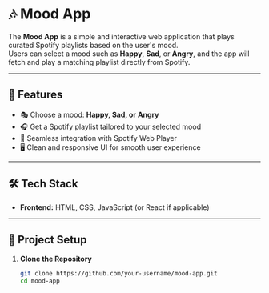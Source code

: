 # 🎶 Mood App

The **Mood App** is a simple and interactive web application that plays curated Spotify playlists based on the user's mood.  
Users can select a mood such as **Happy**, **Sad**, or **Angry**, and the app will fetch and play a matching playlist directly from Spotify.  

---

## 🚀 Features
- 🎭 Choose a mood: **Happy, Sad, or Angry**
- 🎧 Get a Spotify playlist tailored to your selected mood
- 🔗 Seamless integration with Spotify Web Player
- 🖥️ Clean and responsive UI for smooth user experience

---

## 🛠️ Tech Stack
- **Frontend:** HTML, CSS, JavaScript (or React if applicable)  


---

## 📂 Project Setup

1. **Clone the Repository**
   ```bash
   git clone https://github.com/your-username/mood-app.git
   cd mood-app
